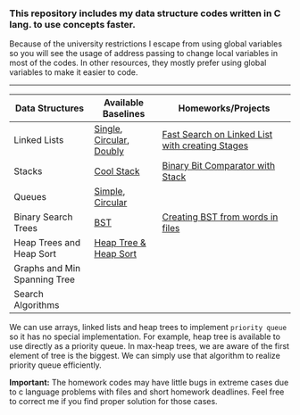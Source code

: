 ### This repository includes my data structure codes written in C lang. to use concepts faster.

Because of the university restrictions I escape from using global variables so you will see the usage of address passing to change local variables in most of the codes. In other resources, they mostly prefer using global variables to make it easier to code.
_____

| Data Structures | Available Baselines | Homeworks/Projects |
| --- | --- | --- |
| Linked Lists | [Single](https://github.com/Toygarr/data-structures/blob/main/Linked%20Lists/linkedlist.c), [Circular](https://github.com/Toygarr/data-structures/blob/main/Linked%20Lists/circular_linkedlist.c), [Doubly](https://github.com/Toygarr/data-structures/blob/main/Linked%20Lists/doubly_linkedlist.c)| [Fast Search on Linked List with creating Stages](https://github.com/Toygarr/data-structures/blob/main/Linked%20Lists/HW1/fast_linkedlist.c) |
| Stacks | [Cool Stack](https://github.com/Toygarr/data-structures/blob/main/Stack/stack.c) | [Binary Bit Comparator with Stack](https://github.com/Toygarr/data-structures/blob/main/Stack/HW2/binary_stack.c)|
| Queues | [Simple](https://github.com/Toygarr/data-structures/blob/main/Queue/simple_queue.c), [Circular](https://github.com/Toygarr/data-structures/blob/main/Queue/circular_queue.c) | |
| Binary Search Trees | [BST](https://github.com/Toygarr/data-structures/blob/main/Binary%20Search%20Tree/bst.c)| [Creating BST from words in files](https://github.com/Toygarr/data-structures/tree/main/Binary%20Search%20Tree/HW3)| 
| Heap Trees and Heap Sort | [Heap Tree & Heap Sort](https://github.com/Toygarr/data-structures/blob/main/Heap%20Tree/heap.c) | |
| Graphs and Min Spanning Tree | | |
| Search Algorithms | | |

We can use arrays, linked lists and heap trees to implement ```priority queue``` so it has no special implementation. For example, heap tree is available to use directly as a priority queue. In max-heap trees, we are aware of the first element of tree is the biggest. We can simply use that algorithm to realize priority queue efficiently.

**Important:** The homework codes may have little bugs in extreme cases due to c language problems with files and short homework deadlines. Feel free to correct me if you find proper solution for those cases. 
